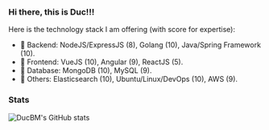### Hi there, this is Duc!!!

Here is the technology stack I am offering (with score for expertise):
- 🔭 Backend: NodeJS/ExpressJS (8), Golang (10), Java/Spring Framework (10).
- 🌱 Frontend: VueJS (10), Angular (9), ReactJS (5).
- 🤔 Database: MongoDB (10), MySQL (9).
- 👯 Others: Elasticsearch (10), Ubuntu/Linux/DevOps (10), AWS (9).

### Stats
![DucBM's GitHub stats](https://github-readme-stats.vercel.app/api?username=ducbm95)

